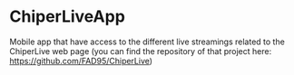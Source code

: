 # ChiperLiveApp

Mobile app that have access to the different live streamings related to the ChiperLive web page (you can find the repository of that project here: https://github.com/FAD95/ChiperLive)
